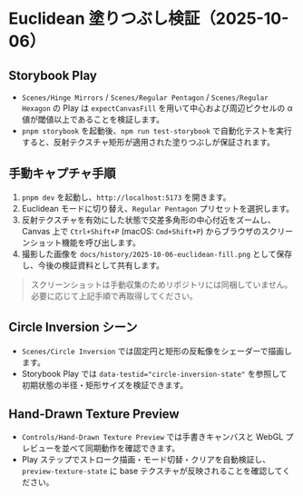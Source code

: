 # Euclidean 塗りつぶし検証（2025-10-06）

## Storybook Play
- `Scenes/Hinge Mirrors` / `Scenes/Regular Pentagon` / `Scenes/Regular Hexagon` の Play は `expectCanvasFill` を用いて中心および周辺ピクセルの α 値が閾値以上であることを検証します。
- `pnpm storybook` を起動後、`npm run test-storybook` で自動化テストを実行すると、反射テクスチャ矩形が適用された塗りつぶしが保証されます。

## 手動キャプチャ手順
1. `pnpm dev` を起動し、`http://localhost:5173` を開きます。
2. Euclidean モードに切り替え、`Regular Pentagon` プリセットを選択します。
3. 反射テクスチャを有効にした状態で交差多角形の中心付近をズームし、Canvas 上で `Ctrl+Shift+P` (macOS: `Cmd+Shift+P`) からブラウザのスクリーンショット機能を呼び出します。
4. 撮影した画像を `docs/history/2025-10-06-euclidean-fill.png` として保存し、今後の検証資料として共有します。

> スクリーンショットは手動収集のためリポジトリには同梱していません。必要に応じて上記手順で再取得してください。

## Circle Inversion シーン
- `Scenes/Circle Inversion` では固定円と矩形の反転像をシェーダーで描画します。
- Storybook Play では `data-testid="circle-inversion-state"` を参照して初期状態の半径・矩形サイズを検証できます。

## Hand-Drawn Texture Preview
- `Controls/Hand-Drawn Texture Preview` では手書きキャンバスと WebGL プレビューを並べて同期動作を確認できます。
- Play ステップでストローク描画・モード切替・クリアを自動検証し、`preview-texture-state` に base テクスチャが反映されることを確認してください。
